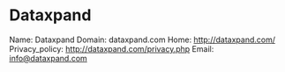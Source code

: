 
# Dataxpand

Name: Dataxpand
Domain: dataxpand.com
Home: http://dataxpand.com/
Privacy_policy: http://dataxpand.com/privacy.php
Email: info@dataxpand.com

